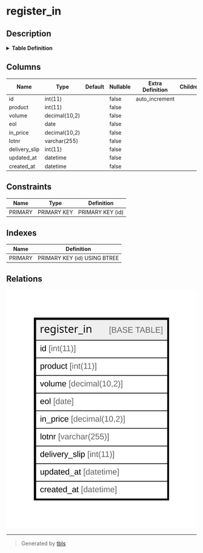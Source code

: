 # register_in

## Description

<details>
<summary><strong>Table Definition</strong></summary>

```sql
CREATE TABLE `register_in` (
  `id` int(11) NOT NULL AUTO_INCREMENT,
  `product` int(11) NOT NULL,
  `volume` decimal(10,2) NOT NULL,
  `eol` date NOT NULL,
  `in_price` decimal(10,2) NOT NULL,
  `lotnr` varchar(255) NOT NULL,
  `delivery_slip` int(11) NOT NULL,
  `updated_at` datetime NOT NULL,
  `created_at` datetime NOT NULL,
  PRIMARY KEY (`id`)
) ENGINE=InnoDB AUTO_INCREMENT=[Redacted by tbls] DEFAULT CHARSET=utf8mb4 COLLATE=utf8mb4_general_ci
```

</details>

## Columns

| Name | Type | Default | Nullable | Extra Definition | Children | Parents | Comment |
| ---- | ---- | ------- | -------- | ---------------- | -------- | ------- | ------- |
| id | int(11) |  | false | auto_increment |  |  |  |
| product | int(11) |  | false |  |  |  |  |
| volume | decimal(10,2) |  | false |  |  |  |  |
| eol | date |  | false |  |  |  |  |
| in_price | decimal(10,2) |  | false |  |  |  |  |
| lotnr | varchar(255) |  | false |  |  |  |  |
| delivery_slip | int(11) |  | false |  |  |  |  |
| updated_at | datetime |  | false |  |  |  |  |
| created_at | datetime |  | false |  |  |  |  |

## Constraints

| Name | Type | Definition |
| ---- | ---- | ---------- |
| PRIMARY | PRIMARY KEY | PRIMARY KEY (id) |

## Indexes

| Name | Definition |
| ---- | ---------- |
| PRIMARY | PRIMARY KEY (id) USING BTREE |

## Relations

![er](register_in.svg)

---

> Generated by [tbls](https://github.com/k1LoW/tbls)
